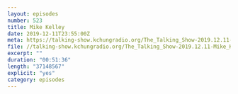 ```yaml
---
layout: episodes
number: 523
title: Mike Kelley
date: 2019-12-11T23:55:00Z
meta: https://talking-show.kchungradio.org/The_Talking_Show-2019.12.11-Mike_Kelley.mp3
file: //talking-show.kchungradio.org/The_Talking_Show-2019.12.11-Mike_Kelley.mp3
excerpt: ""
duration: "00:51:36"
length: "37148567"
explicit: "yes"
category: episodes
---
```

